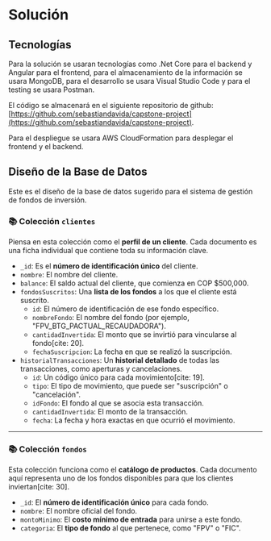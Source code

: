 # Solución

## Tecnologías

Para la solución se usaran tecnologías como .Net Core para el backend y Angular para el frontend, para el almacenamiento de la información se usara MongoDB, para el desarrollo se usara Visual Studio Code y para el testing se usara Postman.

El código se almacenará en el siguiente repositorio de github: [https://github.com/sebastiandavida/capstone-project](https://github.com/sebastiandavida/capstone-project).

Para el despliegue se usara AWS CloudFormation para desplegar el frontend y el backend.

## Diseño de la Base de Datos

Este es el diseño de la base de datos sugerido para el sistema de gestión de fondos de inversión.

### 📚 Colección `clientes`

Piensa en esta colección como el **perfil de un cliente**. Cada documento es una ficha individual que contiene toda su información clave.

*   `_id`: Es el **número de identificación único** del cliente.
*   `nombre`: El nombre del cliente.
*   `balance`: El saldo actual del cliente, que comienza en COP \$500,000.
*   `fondosSuscritos`: Una **lista de los fondos** a los que el cliente está suscrito.
    *   `id`: El número de identificación de ese fondo específico.
    *   `nombreFondo`: El nombre del fondo (por ejemplo, "FPV_BTG_PACTUAL_RECAUDADORA").
    *   `cantidadInvertida`: El monto que se invirtió para vincularse al fondo[cite: 20].
    *   `fechaSuscripcion`: La fecha en que se realizó la suscripción.
*   `historialTransacciones`: Un **historial detallado** de todas las transacciones, como aperturas y cancelaciones.
    *   `id`: Un código único para cada movimiento[cite: 19].
    *   `tipo`: El tipo de movimiento, que puede ser "suscripción" o "cancelación".
    *   `idFondo`: El fondo al que se asocia esta transacción.
    *   `cantidadInvertida`: El monto de la transacción.
    *   `fecha`: La fecha y hora exactas en que ocurrió el movimiento.

---

### 📚 Colección `fondos`

Esta colección funciona como el **catálogo de productos**. Cada documento aquí representa uno de los fondos disponibles para que los clientes inviertan[cite: 30].

*   `_id`: El **número de identificación único** para cada fondo.
*   `nombre`: El nombre oficial del fondo.
*   `montoMinimo`: El **costo mínimo de entrada** para unirse a este fondo.
*   `categoria`: El **tipo de fondo** al que pertenece, como "FPV" o "FIC".
